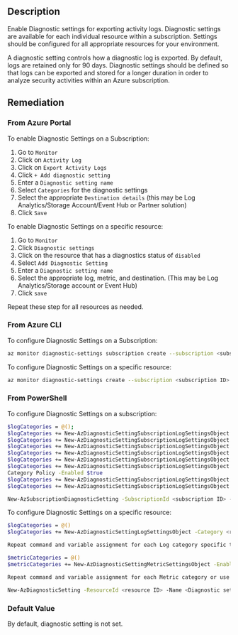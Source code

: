 ## Description

Enable Diagnostic settings for exporting activity logs. Diagnostic settings are available for each individual resource within a subscription. Settings should be configured for all appropriate resources for your environment.

A diagnostic setting controls how a diagnostic log is exported. By default, logs are retained only for 90 days. Diagnostic settings should be defined so that logs can be exported and stored for a longer duration in order to analyze security activities within an Azure subscription.

## Remediation

### From Azure Portal

To enable Diagnostic Settings on a Subscription:

1. Go to `Monitor`
2. Click on `Activity Log`
3. Click on `Export Activity Logs`
4. Click `+ Add diagnostic setting`
5. Enter a `Diagnostic setting name`
6. Select `Categories` for the diagnostic settings
7. Select the appropriate `Destination details` (this may be Log Analytics/Storage Account/Event Hub or Partner solution)
8. Click `Save`

To enable Diagnostic Settings on a specific resource:

1. Go to `Monitor`
2. Click `Diagnostic settings`
3. Click on the resource that has a diagnostics status of `disabled`
4. Select `Add Diagnostic Setting`
5. Enter a `Diagnostic setting name`
6. Select the appropriate log, metric, and destination. (This may be Log Analytics/Storage account or Event Hub)
7. Click `save`

Repeat these step for all resources as needed.


### From Azure CLI

To configure Diagnostic Settings on a Subscription:

```bash
az monitor diagnostic-settings subscription create --subscription <subscription id> --name <diagnostic settings name> --location <location> <[- -event-hub <event hub ID> --event-hub-auth-rule <event hub auth rule ID>] [-- storage-account <storage account ID>] [--workspace <log analytics workspace ID>] --logs "<JSON encoded categories>" (e.g. [{category:Security,enabled:true},{category:Administrative,enabled:true},{cat egory:Alert,enabled:true},{category:Policy,enabled:true}])
```

To configure Diagnostic Settings on a specific resource:

```bash
az monitor diagnostic-settings create --subscription <subscription ID> -- resource <resource ID> --name <diagnostic settings name> <[--event-hub <event hub ID> --event-hub-rule <event hub auth rule ID>] [--storage-account <storage account ID>] [--workspace <log analytics workspace ID>] --logs <resource specific JSON encoded log settings> --metrics <metric settings (shorthand|json-file|yaml-file)>
```

### From PowerShell

To configure Diagnostic Settings on a subscription:

```bash
$logCategories = @();
$logCategories += New-AzDiagnosticSettingSubscriptionLogSettingsObject - Category Administrative -Enabled $true
$logCategories += New-AzDiagnosticSettingSubscriptionLogSettingsObject - Category Security -Enabled $true
$logCategories += New-AzDiagnosticSettingSubscriptionLogSettingsObject - Category ServiceHealth -Enabled $true
$logCategories += New-AzDiagnosticSettingSubscriptionLogSettingsObject - Category Alert -Enabled $true
$logCategories += New-AzDiagnosticSettingSubscriptionLogSettingsObject - Category Recommendation -Enabled $true
$logCategories += New-AzDiagnosticSettingSubscriptionLogSettingsObject -
Category Policy -Enabled $true
$logCategories += New-AzDiagnosticSettingSubscriptionLogSettingsObject - Category Autoscale -Enabled $true
$logCategories += New-AzDiagnosticSettingSubscriptionLogSettingsObject - Category ResourceHealth -Enabled $true

New-AzSubscriptionDiagnosticSetting -SubscriptionId <subscription ID> -Name <Diagnostic settings name> <[-EventHubAuthorizationRule <event hub auth rule ID> -EventHubName <event hub name>] [-StorageAccountId <storage account ID>] [-WorkSpaceId <log analytics workspace ID>] [-MarketplacePartner ID <full ARM Marketplace resource ID>]> -Log $logCategories
```

To configure Diagnostic Settings on a specific resource:

```bash
$logCategories = @()
$logCategories += New-AzDiagnosticSettingLogSettingsObject -Category <resource specific log category> -Enabled $true

Repeat command and variable assignment for each Log category specific to the resource where this Diagnostic Setting will get configured.

$metricCategories = @()
$metricCategories += New-AzDiagnosticSettingMetricSettingsObject -Enabled $true [-Category <resource specific metric category | AllMetrics>] [- RetentionPolicyDay <Integer>] [-RetentionPolicyEnabled $true]

Repeat command and variable assignment for each Metric category or use the 'AllMetrics' category.

New-AzDiagnosticSetting -ResourceId <resource ID> -Name <Diagnostic settings name> -Log $logCategories -Metric $metricCategories [- EventHubAuthorizationRuleId <event hub auth rule ID> -EventHubName <event hub name>] [-StorageAccountId <storage account ID>] [-WorkspaceId <log analytics workspace ID>] [-MarketplacePartnerId <full ARM marketplace resource ID>]>
```

### Default Value

By default, diagnostic setting is not set.
